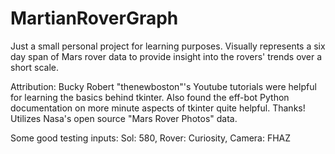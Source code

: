 # MartianRoverGraph

Just a small personal project for learning purposes. Visually represents a six day span of Mars rover data to provide
insight into the rovers' trends over a short scale.

Attribution:
Bucky Robert "thenewboston"'s Youtube tutorials were helpful for learning the basics behind tkinter.
Also found the eff-bot Python documentation on more minute aspects of tkinter quite helpful.
Thanks!
Utilizes Nasa's open source "Mars Rover Photos" data.

Some good testing inputs:
Sol: 580, Rover: Curiosity, Camera: FHAZ